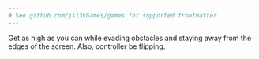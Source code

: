 ```yaml
---
# See github.com/js13kGames/games for supported frontmatter
---
```

Get as high as you can while evading obstacles and staying away from the edges of the screen. Also, controller be flipping.